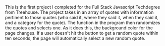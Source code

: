 This is the first project I completed for the Full Stack Javascript Techdegree from Treehouse. The project takes in an array of quotes 
with information pertinent to those quotes (who said it, where they said it, when they said it, and a category for the quote). 
The function in the program then randomizes the quotes and selects one. As it does this, the background color for the page changes. 
If a user doesn't hit the button to get a random quote within ten seconds, the page will automatically select a new random quote. 
